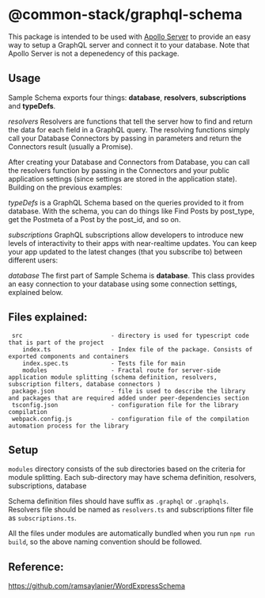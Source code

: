 # @common-stack/graphql-schema
This package is intended to be used with [Apollo Server](http://docs.apollostack.com/apollo-server/tools.html) to provide an easy way to setup a GraphQL server and connect it to your database. Note that Apollo Server is not a depenedency of this package. 

Usage
---

Sample Schema exports four things: **database**, **resolvers**, **subscriptions** and **typeDefs**.


*resolvers*
Resolvers are functions that tell the server how to find and return the data for each field in a GraphQL query. The resolving functions simply call your Database Connectors by passing in parameters and return the Connectors result (usually a Promise).

After creating your Database and Connectors from Database, you can call the resolvers function by passing in the Connectors and your public application settings (since settings are stored in the application state). Building on the previous examples:

*typeDefs* is a GraphQL Schema based on the queries provided to it from database. With the schema, you can do things like Find Posts by post_type, get the Postmeta of a Post by the post_id, and so on.

*subscriptions* 
GraphQL subscriptions allow developers to introduce new levels of interactivity to their apps with near-realtime updates. You can keep your app updated to the latest changes (that you subscribe to) between different users:

*database*
The first part of Sample Schema is **database**. This class provides an easy connection to your database using some connection settings, explained below.


Files explained:
---
     src                         - directory is used for typescript code that is part of the project
        index.ts                 - Index file of the package. Consists of exported components and containers
        index.spec.ts            - Tests file for main
        modules                  - Fractal route for server-side application module splitting (schema definition, resolvers, subscription filters, database connectors )
     package.json                - file is used to describe the library and packages that are required added under peer-dependencies section
     tsconfig.json               - configuration file for the library compilation
     webpack.config.js           - configuration file of the compilation automation process for the library


Setup
---
`modules` directory consists of the sub directories based on the criteria for module splitting. Each sub-directory may have schema definition, resolvers, subscriptions, database

Schema definition files should have suffix as `.graphql` or `.graphqls`. Resolvers file should be named as `resolvers.ts` and subscriptions filter file as `subscriptions.ts`.

All the files under modules are automatically bundled when you run `npm run build`, so the above naming convention should be followed.

## Reference:
https://github.com/ramsaylanier/WordExpressSchema